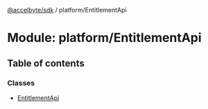 [@accelbyte/sdk](../README.md) / platform/EntitlementApi

# Module: platform/EntitlementApi

## Table of contents

### Classes

- [EntitlementApi](../classes/platform_EntitlementApi.EntitlementApi.md)
